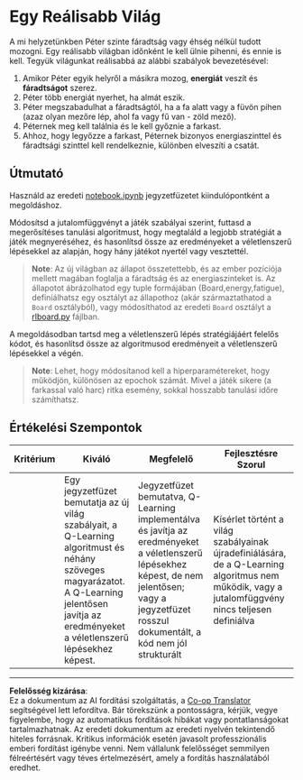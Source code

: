 <!--
CO_OP_TRANSLATOR_METADATA:
{
  "original_hash": "68394b2102d3503882e5e914bd0ff5c1",
  "translation_date": "2025-09-05T16:43:11+00:00",
  "source_file": "8-Reinforcement/1-QLearning/assignment.md",
  "language_code": "hu"
}
-->
# Egy Reálisabb Világ

A mi helyzetünkben Péter szinte fáradtság vagy éhség nélkül tudott mozogni. Egy reálisabb világban időnként le kell ülnie pihenni, és ennie is kell. Tegyük világunkat reálisabbá az alábbi szabályok bevezetésével:

1. Amikor Péter egyik helyről a másikra mozog, **energiát** veszít és **fáradtságot** szerez.
2. Péter több energiát nyerhet, ha almát eszik.
3. Péter megszabadulhat a fáradtságtól, ha a fa alatt vagy a füvön pihen (azaz olyan mezőre lép, ahol fa vagy fű van - zöld mező).
4. Péternek meg kell találnia és le kell győznie a farkast.
5. Ahhoz, hogy legyőzze a farkast, Péternek bizonyos energiaszinttel és fáradtsági szinttel kell rendelkeznie, különben elveszíti a csatát.

## Útmutató

Használd az eredeti [notebook.ipynb](../../../../8-Reinforcement/1-QLearning/notebook.ipynb) jegyzetfüzetet kiindulópontként a megoldáshoz.

Módosítsd a jutalomfüggvényt a játék szabályai szerint, futtasd a megerősítéses tanulási algoritmust, hogy megtaláld a legjobb stratégiát a játék megnyeréséhez, és hasonlítsd össze az eredményeket a véletlenszerű lépésekkel az alapján, hogy hány játékot nyertél vagy vesztettél.

> **Note**: Az új világban az állapot összetettebb, és az ember pozíciója mellett magában foglalja a fáradtság és az energiaszinteket is. Az állapotot ábrázolhatod egy tuple formájában (Board,energy,fatigue), definiálhatsz egy osztályt az állapothoz (akár származtathatod a `Board` osztályból), vagy módosíthatod az eredeti `Board` osztályt a [rlboard.py](../../../../8-Reinforcement/1-QLearning/rlboard.py) fájlban.

A megoldásodban tartsd meg a véletlenszerű lépés stratégiájáért felelős kódot, és hasonlítsd össze az algoritmusod eredményeit a véletlenszerű lépésekkel a végén.

> **Note**: Lehet, hogy módosítanod kell a hiperparamétereket, hogy működjön, különösen az epochok számát. Mivel a játék sikere (a farkassal való harc) ritka esemény, sokkal hosszabb tanulási időre számíthatsz.

## Értékelési Szempontok

| Kritérium | Kiváló                                                                                                                                                                                                 | Megfelelő                                                                                                                                                                              | Fejlesztésre Szorul                                                                                                                        |
| --------- | ----------------------------------------------------------------------------------------------------------------------------------------------------------------------------------------------------- | ------------------------------------------------------------------------------------------------------------------------------------------------------------------------------------- | ------------------------------------------------------------------------------------------------------------------------------------------ |
|           | Egy jegyzetfüzet bemutatja az új világ szabályait, a Q-Learning algoritmust és néhány szöveges magyarázatot. A Q-Learning jelentősen javítja az eredményeket a véletlenszerű lépésekhez képest.         | Jegyzetfüzet bemutatva, Q-Learning implementálva és javítja az eredményeket a véletlenszerű lépésekhez képest, de nem jelentősen; vagy a jegyzetfüzet rosszul dokumentált, a kód nem jól strukturált | Kísérlet történt a világ szabályainak újradefiniálására, de a Q-Learning algoritmus nem működik, vagy a jutalomfüggvény nincs teljesen definiálva |

---

**Felelősség kizárása**:  
Ez a dokumentum az AI fordítási szolgáltatás, a [Co-op Translator](https://github.com/Azure/co-op-translator) segítségével lett lefordítva. Bár törekszünk a pontosságra, kérjük, vegye figyelembe, hogy az automatikus fordítások hibákat vagy pontatlanságokat tartalmazhatnak. Az eredeti dokumentum az eredeti nyelvén tekintendő hiteles forrásnak. Kritikus információk esetén javasolt professzionális emberi fordítást igénybe venni. Nem vállalunk felelősséget semmilyen félreértésért vagy téves értelmezésért, amely a fordítás használatából eredhet.